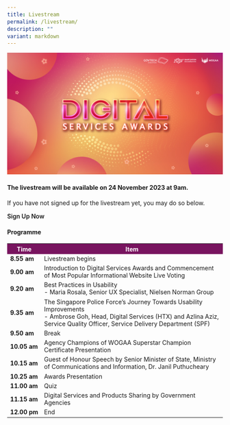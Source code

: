 ```yaml
---
title: Livestream
permalink: /livestream/
description: ""
variant: markdown
---
```

![Digital Services Awards logo banner](/images/digitalservicesawards.jpg)
<style type="text/css">
.content h4 {
    color: #B41E8E;
    font-weight: 700;
    }
table#award_cat th {
    background: #78145F;
    color: #fff;
    font-weight: 700;
}
	a.bp-button{text-decoration: none;font-weight:600;}
	a.bp-button:hover{text-decoration: underline;}
</style>
<div class="row">
  <div class="col is-12 has-text-centered">
    <h4><strong>The livestream will be available on 24 November 2023 at 9am. </strong></h4>
    <p>If you have not signed up for the livestream yet, you may do so below.</p>
    <a target="_blank" class="bp-button is-primary is-uppercase" href="https://go.gov.sg/dsa2023-reg">Sign Up Now</a> 
    <!-- FOR LIVESTREAM YOUTUBE EMBED <div style="width:100%; min-height:475px"><iframe width="845" height="475" src="https://www.youtube-nocookie.com/embed/AEKtQW93OVg" title="YouTube video player" frameborder="0" allow="accelerometer; autoplay; clipboard-write; encrypted-media; gyroscope; picture-in-picture; web-share" allowfullscreen=""></iframe></div>//--></div>
</div>
<div class="row">
  <div class="col is-12">
    <h4><strong>Programme</strong></h4>
    <table id="award_cat" cellspacing="0" cellpadding="0" border="0" width="100%">
      <tbody><tr>
        <th nowrap="nowrap">Time</th>
        <th>Item</th>
      </tr>
      <tr>
        <td nowrap="nowrap"><strong>8.55 am</strong></td>
        <td>Livestream begins</td>
      </tr>
      <tr>
        <td nowrap="nowrap"><strong>9.00 am</strong></td>
        <td>Introduction to Digital Services Awards and Commencement of Most Popular Informational Website Live Voting</td>
      </tr>
      <tr>
        <td nowrap="nowrap"><strong>9.20 am</strong></td>
        <td>Best Practices in Usability <br>
          - Maria Rosala, Senior UX Specialist, Nielsen Norman Group </td>
      </tr>
      <tr>
        <td nowrap="nowrap"><strong>9.35 am</strong></td>
        <td>The Singapore Police Force’s Journey Towards Usability Improvements <br>
          - Ambrose Goh, Head, Digital Services (HTX) and Azlina Aziz, Service Quality Officer, Service Delivery Department (SPF)</td>
      </tr>
      <tr>
        <td nowrap="nowrap"><strong>9.50 am</strong></td>
        <td>Break</td>
      </tr>
      <tr>
        <td nowrap="nowrap"><strong>10.05 am</strong></td>
        <td>Agency Champions of WOGAA Superstar Champion Certificate Presentation</td>
      </tr>
      <tr>
        <td nowrap="nowrap"><strong>10.15 am</strong></td>
        <td>Guest of Honour Speech by Senior Minister of State, Ministry of Communications and Information, Dr. Janil Puthucheary</td>
      </tr>
      <tr>
        <td nowrap="nowrap"><strong>10.25 am</strong></td>
        <td>Awards Presentation</td>
      </tr>
      <tr>
        <td nowrap="nowrap"><strong>11.00 am</strong></td>
        <td>Quiz</td>
      </tr>
      <tr>
        <td nowrap="nowrap"><strong>11.15 am</strong></td>
        <td>Digital Services and Products Sharing by Government Agencies</td>
      </tr>
      <tr>
        <td nowrap="nowrap"><strong>12.00 pm</strong></td>
        <td>End</td>
      </tr>
    </tbody></table>
  </div>
</div>